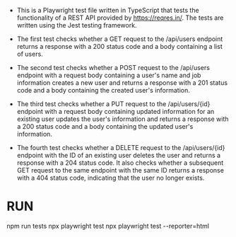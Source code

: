 - This is a Playwright test file written in TypeScript that tests the functionality of a REST API provided by https://reqres.in/. The tests are written using the Jest testing framework.

- The first test checks whether a GET request to the /api/users endpoint returns a response with a 200 status code and a body containing a list of users.

- The second test checks whether a POST request to the /api/users endpoint with a request body containing a user's name and job information creates a new user and returns a response with a 201 status code and a body containing the created user's information.

- The third test checks whether a PUT request to the /api/users/{id} endpoint with a request body containing updated information for an existing user updates the user's information and returns a response with a 200 status code and a body containing the updated user's information.

- The fourth test checks whether a DELETE request to the /api/users/{id} endpoint with the ID of an existing user deletes the user and returns a response with a 204 status code. It also checks whether a subsequent GET request to the same endpoint with the same ID returns a response with a 404 status code, indicating that the user no longer exists.

# RUN
npm run tests
npx playwright test
npx playwright test --reporter=html

